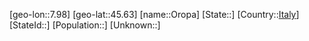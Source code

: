 ﻿---
location: [45.63,7.98]
type: City
tags:
- geo/City


SpocWebEntityId: 33139
isDeleted: false
confidential: public

---
[geo-lon::7.98]
[geo-lat::45.63]
[name::Oropa]
[State::]
[Country::[Italy](geo/Continent/Europe/Italy.md)]
[StateId::]
[Population::]
[Unknown::]

